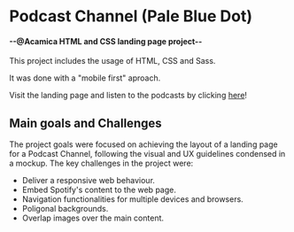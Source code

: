 # Podcast Channel (Pale Blue Dot)
#### --@Acamica HTML and CSS landing page project--

This project includes the usage of HTML, CSS and Sass.

It was done with a "mobile first" aproach.

Visit the landing page and listen to the podcasts by clicking [here](https://rassaster.github.io/PaleBlueDotPodcast/)!

## Main goals and Challenges

The project goals were focused on achieving the layout of a landing page for a Podcast Channel, following the visual and UX guidelines condensed in a mockup. The key challenges in the project were:
- Deliver a responsive web behaviour.
- Embed Spotify's content to the web page.
- Navigation functionalities for multiple devices and browsers.
- Poligonal backgrounds.
- Overlap images over the main content.

